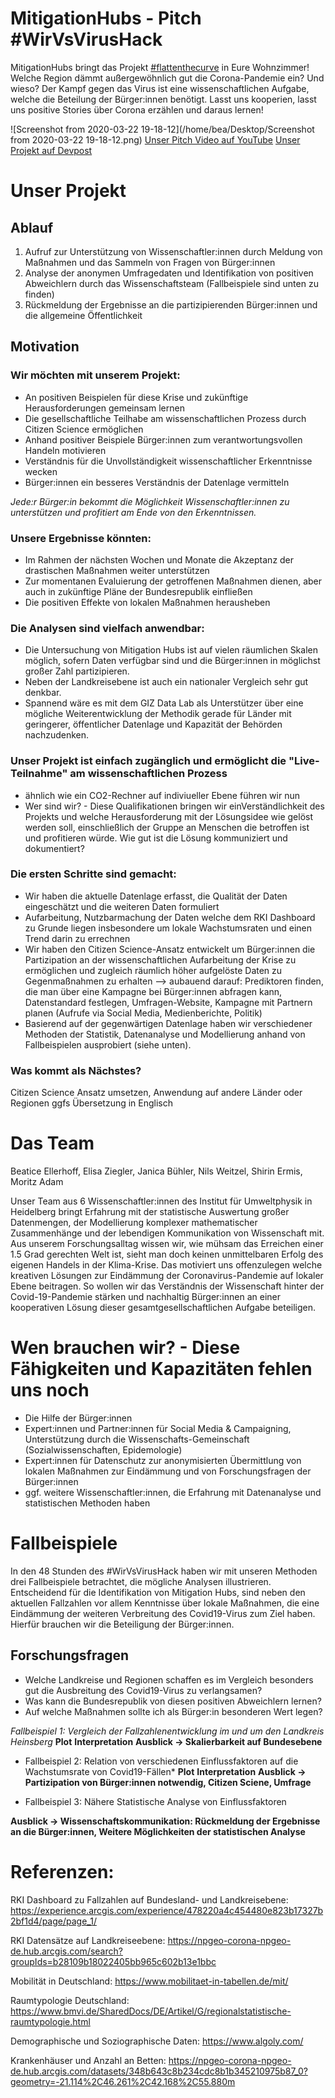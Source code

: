 # MitigationHubs - Pitch #WirVsVirusHack

MitigationHubs bringt das Projekt [#flattenthecurve](https://mattermost.iup.uni-heidelberg.de/paleodyn/channels/wirvsvirus#) in Eure Wohnzimmer! Welche Region dämmt außergewöhnlich gut die Corona-Pandemie ein? Und wieso? Der Kampf gegen das Virus ist eine wissenschaftlichen Aufgabe, welche die Beteilung der Bürger:innen benötigt. Lasst uns kooperien, lasst uns positive Stories über Corona erzählen und daraus lernen!

![Screenshot from 2020-03-22 19-18-12](/home/bea/Desktop/Screenshot from 2020-03-22 19-18-12.png)
[Unser Pitch Video auf YouTube](https://www.youtube.com/watch?v=c1ocxDVbZk0&feature=youtu.be)
[Unser Projekt auf Devpost](https://devpost.com/software/landkreis-basierte-datenanalyse-der-fallzahlen-njehgr)

# Unser Projekt

## Ablauf

1. Aufruf zur Unterstützung von Wissenschaftler:innen durch Meldung von Maßnahmen und das Sammeln von Fragen von Bürger:innen
2. Analyse der anonymen Umfragedaten und Identifikation von positiven Abweichlern durch das Wissenschaftsteam (Fallbeispiele sind unten zu finden)
3. Rückmeldung der Ergebnisse an die partizipierenden Bürger:innen und die allgemeine Öffentlichkeit

## Motivation

### Wir möchten mit unserem Projekt:

- An positiven Beispielen für diese Krise und zukünftige Herausforderungen gemeinsam lernen
- Die gesellschaftliche Teilhabe am wissenschaftlichen Prozess durch Citizen Science ermöglichen
- Anhand positiver Beispiele Bürger:innen zum verantwortungsvollen Handeln motivieren
- Verständnis für die Unvollständigkeit wissenschaftlicher Erkenntnisse wecken
- Bürger:innen ein besseres Verständnis der Datenlage vermitteln

*Jede:r Bürger:in bekommt die Möglichkeit Wissenschaftler:innen zu unterstützen und profitiert am Ende von den Erkenntnissen.*

### Unsere Ergebnisse könnten:
- Im Rahmen der nächsten Wochen und Monate die Akzeptanz der drastischen Maßnahmen weiter unterstützen
- Zur momentanen Evaluierung der getroffenen Maßnahmen dienen, aber auch in zukünftige Pläne der Bundesrepublik einfließen
- Die positiven Effekte von lokalen Maßnahmen herausheben

### Die Analysen sind vielfach anwendbar:
- Die Untersuchung von Mitigation Hubs ist auf vielen räumlichen Skalen möglich, sofern Daten verfügbar sind und die Bürger:innen in möglichst großer Zahl partizipieren. 
- Neben der Landkreisebene ist auch ein nationaler Vergleich sehr gut denkbar.
- Spannend wäre es mit dem GIZ Data Lab als Unterstützer über eine mögliche Weiterentwicklung der Methodik gerade für Länder mit geringerer, öffentlicher Datenlage und Kapazität der Behörden nachzudenken.

### Unser Projekt ist einfach zugänglich und ermöglicht die "Live-Teilnahme" am wissenschaftlichen Prozess 
- ähnlich wie ein CO2-Rechner auf indiviueller Ebene führen wir nun 
- Wer sind wir? - Diese Qualifikationen bringen wir einVerständlichkeit des Projekts und welche Herausforderung mit der Lösungsidee wie gelöst werden soll, einschließlich der Gruppe an Menschen die betroffen ist und profitieren würde. Wie gut ist die Lösung kommuniziert und dokumentiert? 


### Die ersten Schritte sind gemacht:
- Wir haben die aktuelle Datenlage erfasst, die Qualität der Daten eingeschätzt und die weiteren Daten formuliert 
- Aufarbeitung, Nutzbarmachung der Daten welche dem RKI Dashboard zu Grunde liegen insbesondere um lokale Wachstumsraten und einen Trend darin zu errechnen
- Wir haben den Citizen Science-Ansatz entwickelt um Bürger:innen die Partizipation an der wissenschaftlichen Aufarbeitung der Krise zu ermöglichen und zugleich räumlich höher aufgelöste Daten zu Gegenmaßnahmen zu erhalten
	--> aubauend darauf: Prediktoren finden, die man über eine Kampagne bei Bürger:innen abfragen kann, Datenstandard festlegen, Umfragen-Website, Kampagne mit Partnern planen (Aufrufe via Social Media, Medienberichte, Politik)
- Basierend auf der gegenwärtigen Datenlage haben wir verschiedener Methoden der Statistik, Datenanalyse und Modellierung anhand von Fallbeispielen ausprobiert (siehe unten).

### Was kommt als Nächstes?
Citizen Science Ansatz umsetzen, Anwendung auf andere Länder oder Regionen ggfs Übersetzung in Englisch


# Das Team

Beatice Ellerhoff, Elisa Ziegler, Janica Bühler, Nils Weitzel, Shirin Ermis, Moritz Adam 

Unser Team aus 6 Wissenschaftler:innen des Institut für Umweltphysik in Heidelberg bringt Erfahrung mit der statistische Auswertung großer Datenmengen, der Modellierung komplexer mathematischer Zusammenhänge und der lebendigen Kommunikation von Wissenschaft mit. Aus unserem Forschungsalltag wissen wir, wie mühsam das Erreichen einer 1.5 Grad gerechten Welt ist, sieht man doch keinen unmittelbaren Erfolg des eigenen Handels in der Klima-Krise. Das motiviert uns offenzulegen welche kreativen Lösungen zur Eindämmung der Coronavirus-Pandemie auf lokaler Ebene beitragen. So wollen wir das Verständnis der Wissenschaft hinter der Covid-19-Pandemie stärken und nachhaltig Bürger:innen an einer kooperativen Lösung dieser gesamtgesellschaftlichen Aufgabe beteiligen. 

# Wen brauchen wir? - Diese Fähigkeiten und Kapazitäten fehlen uns noch
- Die Hilfe der Bürger:innen
- Expert:innen und Partner:innen für Social Media & Campaigning, Unterstützung durch die Wissenschafts-Gemeinschaft (Sozialwissenschaften, Epidemologie)
- Expert:innen für Datenschutz zur anonymisierten Übermittlung von lokalen Maßnahmen zur Eindämmung und von Forschungsfragen der Bürger:innen
- ggf. weitere Wissenschaftler:innen, die Erfahrung mit Datenanalyse und statistischen Methoden haben

# Fallbeispiele
In den 48 Stunden des #WirVsVirusHack haben wir mit unseren Methoden drei Fallbeispiele betrachtet, die mögliche Analysen illustrieren. Entscheidend für die Identifikation von Mitigation Hubs, sind neben den aktuellen Fallzahlen vor allem Kenntnisse über lokale Maßnahmen, die eine Eindämmung der weiteren Verbreitung des Covid19-Virus zum Ziel haben. Hierfür brauchen wir die Beteiligung der Bürger:innen.

## Forschungsfragen
- Welche Landkreise und Regionen schaffen es im Vergleich besonders gut die Ausbreitung des Covid19-Virus zu verlangsamen?
- Was kann die Bundesrepublik von diesen positiven Abweichlern lernen? 
- Auf welche Maßnahmen sollte ich als Bürger:in besonderen Wert legen?
  
*Fallbeispiel 1: Vergleich der Fallzahlenentwicklung im und um den Landkreis Heinsberg*
  **Plot**
  **Interpretation**
  **Ausblick -> Skalierbarkeit auf Bundesebene**

- Fallbeispiel 2: Relation von verschiedenen Einflussfaktoren auf die Wachstumsrate von Covid19-Fällen*
**Plot**
**Interpretation**
**Ausblick -> Partizipation von Bürger:innen notwendig, Citizen Sciene, Umfrage**

- Fallbeispiel 3: Nähere Statistische Analyse von Einflussfaktoren

**Ausblick -> Wissenschaftskommunikation: Rückmeldung der Ergebnisse an die Bürger:innen, Weitere Möglichkeiten der statistischen Analyse**
​	


# Referenzen: 

RKI Dashboard zu Fallzahlen auf Bundesland- und Landkreisebene: https://experience.arcgis.com/experience/478220a4c454480e823b17327b2bf1d4/page/page_1/

RKI Datensätze auf Landkreiseebene: https://npgeo-corona-npgeo-de.hub.arcgis.com/search?groupIds=b28109b18022405bb965c602b13e1bbc

Mobilität in Deutschland: https://www.mobilitaet-in-tabellen.de/mit/

Raumtypologie Deutschland: https://www.bmvi.de/SharedDocs/DE/Artikel/G/regionalstatistische-raumtypologie.html

Demographische und Soziographische Daten: https://www.algoly.com/

Krankenhäuser und Anzahl an Betten: https://npgeo-corona-npgeo-de.hub.arcgis.com/datasets/348b643c8b234cdc8b1b345210975b87_0?geometry=-21.114%2C46.261%2C42.168%2C55.880m
